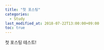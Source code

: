 ```yaml
---
title: "첫 포스팅"
categories: 
  - Study
last_modified_at: 2018-07-22T13:00:00+09:00
toc: true
---
```


첫 포스팅 테스트!